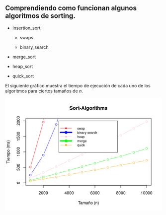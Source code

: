 ## Comprendiendo como funcionan algunos algoritmos de sorting.

- insertion_sort
  
  - swaps
  
  - binary_search

- merge_sort

- heap_sort

- quick_sort
  
  

El siguiente gráfico muestra el tiempo de ejecución de cada uno de los algoritmos para ciertos tamaños de $n$.

<img title="" src="time_plot.png" alt="" data-align="center">
